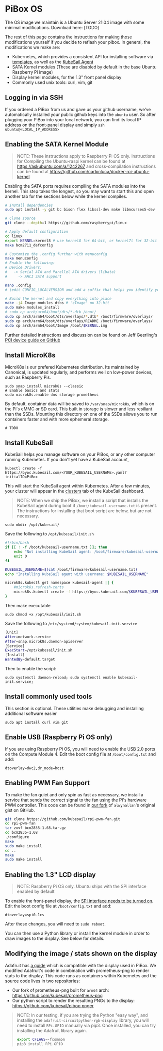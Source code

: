 # PiBox OS

The OS image we maintain is a Ubuntu Server 21.04 image with some minimal modifications. Download here: [TODO]

The rest of this page contains the instructions for making those modifications yourself if you decide to reflash your pibox. In general, the modifications we make are:

-   Kubernetes, which provides a consistent API for installing software via [templates](/templates), as well as the [KubeSail Agent](/#attaching-a-cluster)
-   SATA Kernel modules (These are disabled by default in the base Ubuntu Raspberry Pi image)
-   Display kernel modules, for the 1.3" front panel display
-   Commonly used unix tools: curl, vim, git

## Logging in via SSH

If you ordered a PiBox from us and gave us your github username, we've automatically installed your public github keys into the `ubuntu` user. So after plugging your PiBox into your local network, you can find its local IP address on the front-panel display and simply `ssh ubuntu@<LOCAL_IP_ADDRESS>`

## Enabling the SATA Kernel Module

> NOTE: These instructions apply to Raspberry Pi OS only. Instructions for Compiling the Ubuntu-raspi kernel can be found at https://askubuntu.com/a/1242267 and cross-compilation instructions can be found at https://github.com/carlonluca/docker-rpi-ubuntu-kernel

Enabling the SATA ports requires compiling the SATA modules into the kernel. This step takes the longest, so you may want to start this and open another tab for the sections below while the kernel compiles.

```bash
# Install dependencies
sudo apt install -y git bc bison flex libssl-dev make libncurses5-dev

# Clone source
git clone --depth=1 https://github.com/raspberrypi/linux

# Apply default configuration
cd linux
export KERNEL=kernel8 # use kernel8 for 64-bit, or kernel7l for 32-bit
make bcm2711_defconfig

# Customize the .config further with menuconfig
make menuconfig
# Enable the following:
# Device Drivers:
#   -> Serial ATA and Parallel ATA drivers (libata)
#     -> AHCI SATA support

nano .config
# (edit CONFIG_LOCALVERSION and add a suffix that helps you identify your build)

# Build the kernel and copy everything into place
make -j4 Image modules dtbs # 'zImage' on 32-bit
sudo make modules_install
# sudo cp arch/arm64/boot/dts/*.dtb /boot/
sudo cp arch/arm64/boot/dts/overlays/*.dtb* /boot/firmware/overlays/
sudo cp arch/arm64/boot/dts/overlays/README /boot/firmware/overlays/
sudo cp arch/arm64/boot/Image /boot/$KERNEL.img
```

Further detailed instructions and discussion can be found on Jeff Geerling's [PCI device guide on GitHub](https://github.com/geerlingguy/raspberry-pi-pcie-devices/issues/1#issuecomment-717578358)

## Install MicroK8s

MicroK8s is our prefered Kubernetes distribution. Its maintained by Canonical, is updated regularly, and performs well on low-power devices, such as Raspberry Pis.

    sudo snap install microk8s --classic
    # Enable basics and stats
    sudo microk8s.enable dns storage prometheus

By default, container data will be saved to `/var/snap/microk8s`, which is on the Pi's eMMC or SD card. This built in storage is slower and less resiliant than the SSDs. Mounting this directory on one of the SSDs allows you to run containers faster and with more ephemeral storage.

    # TODO

## Install KubeSail

KubeSail helps you manage software on your PiBox, or any other computer running Kubernetes. If you don't yet have a KubeSail account,

    kubectl create -f https://byoc.kubesail.com/<YOUR_KUBESAIL_USERNAME>.yaml?initialID=PiBox

This will start the KubeSail agent within Kubernetes. After a few minutes, your cluster will appear in the [clusters](https://kubesail.com/clusters) tab of the KubeSail dashboard.

> NOTE: When we ship the PiBox, we install a script that installs the KubeSail agent during boot if `/boot/kubesail-username.txt` is present. The instructions for installing that boot script are below, but are not necessary.

    sudo mkdir /opt/kubesail/

Save the following to `/opt/kubesail/init.sh`

```bash
#!/bin/bash
if [[ ! -f /boot/kubesail-username.txt ]]; then
    echo "Not installing KubeSail agent: /boot/firmware/kubesail-username.txt file not found"
    exit 0
fi

KUBESAIL_USERNAME=$(cat /boot/firmware/kubesail-username.txt)
echo "Installing KubeSail agent with username: $KUBESAIL_USERNAME"

microk8s.kubectl get namespace kubesail-agent || {
    #microk8s.refresh-certs
    microk8s.kubectl create -f https://byoc.kubesail.com/$KUBESAIL_USERNAME.yaml?initialID=PiBox
}
```

Then make executable

    sudo chmod +x /opt/kubesail/init.sh

Save the following to `/etc/systemd/system/kubesail-init.service`

```bash
[Unit]
After=network.service
After=snap.microk8s.daemon-apiserver
[Service]
ExecStart=/opt/kubesail/init.sh
[Install]
WantedBy=default.target
```

Then to enable the script:

    sudo systemctl daemon-reload; sudo systemctl enable kubesail-init.service;

## Install commonly used tools

This section is optional. These utilities make debugging and installing additional software easier

```
sudo apt install curl vim git
```

## Enable USB (Raspberry Pi OS only)

If you are using Raspberry Pi OS, you will need to enable the USB 2.0 ports on the Compute Module 4. Edit the boot config file at `/boot/config.txt` and add:

    dtoverlay=dwc2,dr_mode=host

## Enabling PWM Fan Support

To make the fan quiet and only spin as fast as necessary, we install a service that sends the correct signal to the fan using the Pi's hardware PWM controller. This code can be found in [our fork]() of `alwynallan`'s original gist on GitHub.

```bash
git clone https://github.com/kubesail/rpi-pwm-fan.git
cd rpi-pwm-fan
tar zxvf bcm2835-1.68.tar.gz
cd bcm2835-1.68
./configure
make
sudo make install
cd ..
make
sudo make install
```

## Enabling the 1.3" LCD display

> NOTE: Raspberry Pi OS only. Ubuntu ships with the SPI interface enabled by default

To enable the front-panel display, the [SPI interface needs to be turned on](https://blog.stabel.family/raspberry-pi-4-multiple-spis-and-the-device-tree/). Edit the boot config file at `/boot/config.txt` and add:

    dtoverlay=spi0-1cs

After these changes, you will need to `sudo reboot`.

You can then use a Python library or install the kernel module in order to draw images to the display. See below for details.

## Modifying the image / stats shown on the display

Adafruit has [a guide](https://learn.adafruit.com/adafruit-mini-pitft-135x240-color-tft-add-on-for-raspberry-pi/1-3-240x240-kernel-module-install) which is compatible with the display used in PiBox. We modified Adafruit's code in combination with prometheus-png to render stats to the display. This code runs as containers within Kubernetes and the source code lives in two repositories:

-   Our fork of prometheus-png built for `arm64` arch: https://github.com/kubesail/prometheus-png
-   Our python script to render the resulting PNGs to the display: https://github.com/kubesail/pibox-pnger

> NOTE: In our testing, if you are trying the Python "easy way", and installing the `adafruit-circuitpython-rgb-display` library, you will need to install `RPi.GPIO` manually via pip3. Once installed, you can try installing the Adafruit library again.
>
> ```bash
> export CFLAGS=-fcommon
> pip3 install RPi.GPIO
> ```
